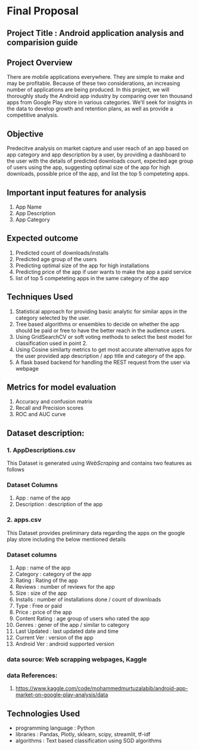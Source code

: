 # Final Proposal 

## Project Title : Android application analysis and comparision guide
## Project Overview
There are mobile applications everywhere. They are simple to make and may be profitable. Because of these two considerations, an increasing number of applications are being produced. In this project, we will thoroughly study the Android app industry by comparing over ten thousand apps from Google Play store in various categories. We'll seek for insights in the data to develop growth and retention plans, as well as provide a competitive analysis.

## Objective
Predecitve analysis on market capture and user reach of an app based on app category and app description by a user, by providing a dashboard to the user with the details of predicted downloads count, expected age group of users using the app, suggesting optimal size of the app for high downloads, possible price of the app, and list the top 5 competeting apps.
  
## Important input features for analysis
  1. App Name
  2. App Description
  3. App Category

## Expected outcome
  1. Predicted count of downloads/installs
  2. Predicted age group of the users
  3. Predicting optimal size of the app for high installations
  4. Predicting price of the app if user wants to make the app a paid service
  5. list of top 5 competeting apps in the same category of the app

## Techniques Used
  1. Statistical approach for providing basic analytic for similar apps in the category selected by the user.
  2. Tree based algorithms or ensembles to decide on whether the app should be paid or free to have the better reach in the audience users.
  3. Using GridSearchCV or soft voting methods to select the best model for classification used in point 2.
  4. Using Cosine similarty metrics to get most accurate alternative apps for the user provided app description / app title and category of the app.
  5. A flask based backend for handling the REST request from the user via webpage 

## Metrics for model evaluation
  1. Accuracy and confusion matrix
  2. Recall and Precision scores
  3. ROC and AUC curve

## Dataset description:

### 1. AppDescriptions.csv
   
   This Dataset is generated using *WebScraping* and contains two features as follows
   
   ### Dataset Columns
   
   1. App         : name of the app
   2. Description : description of the app

### 2. apps.csv
   
   This Dataset provides preliminary data regarding the apps on the google play store including the below mentioned details
   
   ### Dataset columns
   
   1.   App             : name of the app
   2.   Category        : category of the app
   3.   Rating          : Rating of the app
   4.   Reviews         : number of reviews for the app
   5.   Size            : size of the app
   6.   Installs        : number of installations done / count of downloads
   7.   Type            : Free or paid
   8.   Price           : price of the app
   9.   Content Rating  : age group of users who rated the app
   10.  Genres          : gener of the app / similar to category
   11.  Last Updated    : last updated date and time
   12.  Current Ver     : version of the app
   13.  Android Ver     : android supported version


   
### data source: Web scrapping webpages, Kaggle
### data References: 
  1. https://www.kaggle.com/code/mohammedmurtuzalabib/android-app-market-on-google-play-analysis/data


## Technologies Used
- programming language : Python
- libraries : Pandas, Plotly, sklearn, scipy, streamlit, tf-idf
- algorithms : Text based classification using SGD algorithms


